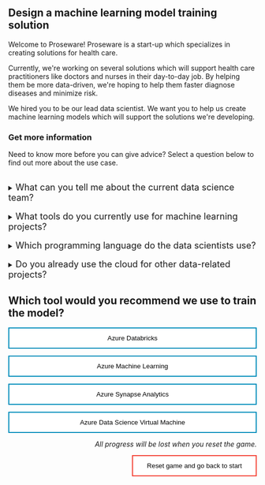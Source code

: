 <style>
.button  {
  border: none;
  color: black;
  width: 100%;
  padding: 12px 28px;
  background-color: white;
  border: 2px solid #008CBA;
  transition-duration: 0.4s;
}
.button:hover  {
  background-color: #008CBA;
  color: white; 
  border: 2px solid #008CBA;
}
.resetbutton  {
  border: none;
  color: black;
  float: right;
  padding: 12px 28px;
  background-color: white;
  border: 2px solid #f44336;
  transition-duration: 0.4s;
}
.resetbutton:hover  {
  background-color: #f44336;
  color: white; 
  border: 2px solid #f44336;
}
</style>

## Design a machine learning model training solution

Welcome to Proseware! Proseware is a start-up which specializes in creating solutions for health care. 

Currently, we're working on several solutions which will support health care practitioners like doctors and nurses in their day-to-day job. By helping them be more data-driven, we're hoping to help them faster diagnose diseases and minimize risk.

We hired you to be our lead data scientist. We want you to help us create machine learning models which will support the solutions we're developing.

### Get more information
Need to know more before you can give advice? Select a question below to find out more about the use case.

<br>
<details>
<summary><font size="+1">What can you tell me about the current data science team?</font></summary>

It's a small team, we only have two other data scientists you'll be leading. We therefore advise you to allocate your time wisely. 

Ideally, we want our data scientists to collaborate and work on each others' work. How great would it be if we would have some kind of library of code snippets you could reuse for new projects to speed up the development process?
</details>

<br>
<details>
<summary><font size="+1">What tools do you currently use for machine learning projects?</font></summary>

The data science team is brand new so we haven't created any guidelines on what the data scientists should use yet. That's where we need you! 

So far, the data scientists seem to be working on their own devices. Which is fine for now, but not scalable. We want them to work in Azure so that we can use more scalable and cost-efficient compute.
</details>

<br>
<details>
<summary><font size="+1">Which programming language do the data scientists use?</font></summary>

The data scientists only work in Python. They work in Jupyter notebooks.
</details>

<br>
<details>
<summary><font size="+1">Do you already use the cloud for other data-related projects?</font></summary>

We work with Azure for some other data-related projects. Currently, we mostly focus on getting insights from operational data. We ingest and transform data with Azure Synapse Analytics. The transformed data is stored in an Azure SQL Database which serves a Power BI report. 
</details>

## Which tool would you recommend we use to train the model?

<button class="button" onclick="window.location.href='04B';">Azure Databricks</button>

<button class="button" onclick="window.location.href='04A';">Azure Machine Learning</button>

<button class="button" onclick="window.location.href='04B';">Azure Synapse Analytics</button>

<button class="button" onclick="window.location.href='04B';">Azure Data Science Virtual Machine</button>

<p style="text-align:right;"><i>All progress will be lost when you reset the game.</i></p>

<button class="resetbutton" onclick="window.location.href='../../00-start-training';">Reset game and go back to start</button>
